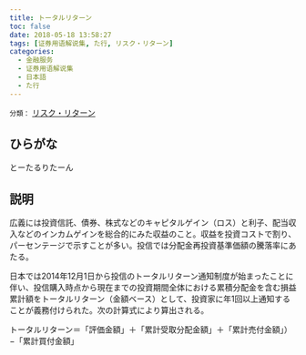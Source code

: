 ```yaml
---
title: トータルリターン
toc: false
date: 2018-05-18 13:58:27
tags: [证券用语解说集, た行, リスク・リターン]
categories:
  - 金融服务
  - 证券用语解说集
  - 日本語
  - た行
---
```


`分類：` [リスク・リターン](/tags/リスク・リターン/)

## ひらがな

とーたるりたーん

## 説明

広義には投資信託、債券、株式などのキャピタルゲイン（ロス）と利子、配当収入などのインカムゲインを総合的にみた収益のこと。収益を投資コストで割り、パーセンテージで示すことが多い。投信では分配金再投資基準価額の騰落率にあたる。

日本では2014年12月1日から投信のトータルリターン通知制度が始まったことに伴い、投信購入時点から現在までの投資期間全体における累積分配金を含む損益累計額をトータルリターン（金額ベース）として、投資家に年1回以上通知することが義務付けられた。次の計算式により算出される。

トータルリターン＝「評価金額」＋「累計受取分配金額」＋「累計売付金額」）−「累計買付金額」
